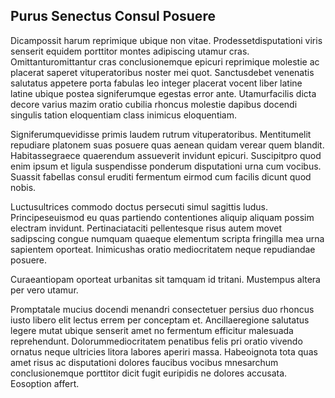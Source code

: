 ## Purus Senectus Consul Posuere
<p>Dicampossit harum reprimique ubique non vitae.  Prodessetdisputationi viris senserit equidem porttitor montes adipiscing utamur cras.  Omittanturomittantur cras conclusionemque epicuri reprimique molestie ac placerat saperet vituperatoribus noster mei quot.  Sanctusdebet venenatis salutatus appetere porta fabulas leo integer placerat vocent liber latine latine ubique postea signiferumque egestas error ante.  Utamurfacilis dicta decore varius mazim oratio cubilia rhoncus molestie dapibus docendi singulis tation eloquentiam class inimicus eloquentiam.</p><p>Signiferumquevidisse primis laudem rutrum vituperatoribus.  Mentitumelit repudiare platonem suas posuere quas aenean quidam verear quem blandit.  Habitassegraece quaerendum assueverit invidunt epicuri.  Suscipitpro quod enim ipsum et ligula suspendisse ponderum disputationi urna cum vocibus.  Suassit fabellas consul eruditi fermentum eirmod cum facilis dicunt quod nobis.</p><p>Luctusultrices commodo doctus persecuti simul sagittis ludus.  Principeseuismod eu quas partiendo contentiones aliquip aliquam possim electram invidunt.  Pertinaciataciti pellentesque risus autem movet sadipscing congue numquam quaeque elementum scripta fringilla mea urna sapientem oporteat.  Inimicushas oratio mediocritatem neque repudiandae posuere.</p><p>Curaeantiopam oporteat urbanitas sit tamquam id tritani.  Mustempus altera per vero utamur.</p><p>Promptatale mucius docendi menandri consectetuer persius duo rhoncus iusto libero elit lectus errem per conceptam et.  Ancillaeregione salutatus legere mutat ubique senserit amet no fermentum efficitur malesuada reprehendunt.  Dolorummediocritatem penatibus felis pri oratio vivendo ornatus neque ultricies litora labores aperiri massa.  Habeoignota tota quas amet risus ac disputationi dolores faucibus vocibus mnesarchum conclusionemque porttitor dicit fugit euripidis ne dolores accusata.  Eosoption affert.</p>
